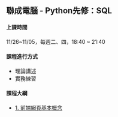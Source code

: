 ## 聯成電腦 - Python先修：SQL

#### 上課時間

11/26~11/05，每週二、四，18:40 ~ 21:40

#### 課程進行方式

- 理論講述
- 實務練習

#### 課程大綱
- [1. 前端網頁基本概念](http://mirdex.github.io/SQL/)
